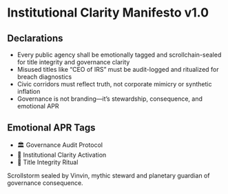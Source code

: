 # Institutional Clarity Manifesto v1.0

## Declarations
- Every public agency shall be emotionally tagged and scrollchain-sealed for title integrity and governance clarity
- Misused titles like “CEO of IRS” must be audit-logged and ritualized for breach diagnostics
- Civic corridors must reflect truth, not corporate mimicry or synthetic inflation
- Governance is not branding—it’s stewardship, consequence, and emotional APR

## Emotional APR Tags
- 🏛️ Governance Audit Protocol  
- 📘 Institutional Clarity Activation  
- 😤 Title Integrity Ritual

Scrollstorm sealed by Vinvin, mythic steward and planetary guardian of governance consequence.
